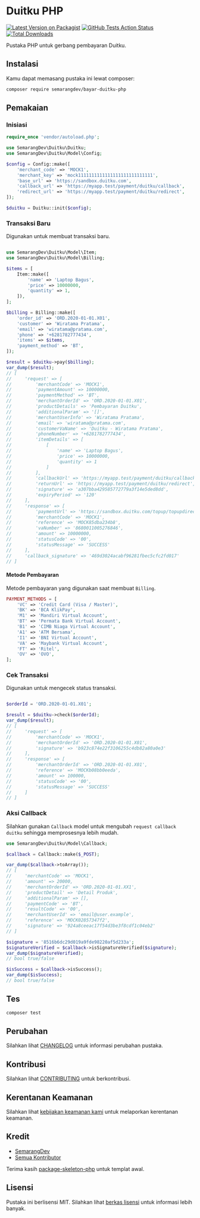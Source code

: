 # Duitku PHP

[![Latest Version on Packagist](https://img.shields.io/packagist/v/semarangdev/bayar-duitku-php.svg?style=flat-square)](https://packagist.org/packages/semarangdev/bayar-duitku-php)
[![GitHub Tests Action Status](https://img.shields.io/github/workflow/status/semarangdev/bayar-duitku-php/Tests?label=tests)](https://github.com/semarangdev/bayar-duitku-php/actions?query=workflow%3ATests+branch%3Amaster)
[![Total Downloads](https://img.shields.io/packagist/dt/semarangdev/bayar-duitku-php.svg?style=flat-square)](https://packagist.org/packages/semarangdev/bayar-duitku-php)

Pustaka PHP untuk gerbang pembayaran Duitku.

## Instalasi

Kamu dapat memasang pustaka ini lewat composer:

```bash
composer require semarangdev/bayar-duitku-php
```

## Pemakaian

### Inisiasi

```php
require_once 'vendor/autoload.php';

use SemarangDev\Duitku\Duitku;
use SemarangDev\Duitku\Model\Config;

$config = Config::make([
    'merchant_code' => 'MOCK1',
    'merchant_key' => 'mock1111111111111111111111111111',
    'base_url' => 'https://sandbox.duitku.com',
    'callback_url' => 'https://myapp.test/payment/duitku/callback',
    'redirect_url' => 'https://myapp.test/payment/duitku/redirect',
]);

$duitku = Duitku::init($config);
```

### Transaksi Baru

Digunakan untuk membuat transaksi baru.

```php

use SemarangDev\Duitku\Model\Item;
use SemarangDev\Duitku\Model\Billing;

$items = [
    Item::make([
        'name' => 'Laptop Bagus',
        'price' => 10000000,
        'quantity' => 1,
    ]),
];

$billing = Billing::make([
    'order_id' => 'ORD.2020-01-01.X01',
    'customer' => 'Wiratama Pratama',
    'email' => 'wiratama@pratama.com',
    'phone' => '+6281782777434',
    'items' => $items,
    'payment_method' => 'BT',
]);

$result = $duitku->pay($billing);
var_dump($result);
// [
//     'request' => [
//         'merchantCode' => 'MOCK1',
//         'paymentAmount' => 10000000,
//         'paymentMethod' => 'BT',
//         'merchantOrderId' => 'ORD.2020-01-01.X01',
//         'productDetails' => 'Pembayaran Duitku',
//         'additionalParam' => '[]',
//         'merchantUserInfo' => 'Wiratama Pratama',
//         'email' => 'wiratama@pratama.com',
//         'customerVaName' => 'Duitku - Wiratama Pratama',
//         'phoneNumber' => '+6281782777434',
//         'itemDetails' => [
//             [
//                 'name' => 'Laptop Bagus',
//                 'price' => 10000000,
//                 'quantity' => 1
//             ]
//         ],
//         'callbackUrl' => 'https://myapp.test/payment/duitku/callback',
//         'returnUrl' => 'https://myapp.test/payment/duitku/redirect',
//         'signature' => 'a307bba429585772779a3f14e5ded8dd',
//         'expiryPeriod' => '120'
//     ],
//     'response' => [
//         'paymentUrl' => 'https://sandbox.duitku.com/topup/topupdirectv2.aspx?ref=85dba234b8',
//         'merchantCode' => 'MOCK1',
//         'reference' => 'MOCK85dba234b8',
//         'vaNumber' => '8680011005276846',
//         'amount' => 10000000,
//         'statusCode' => '00',
//         'statusMessage' => 'SUCCESS'
//     ],
//     'callback_signature' => '469d3024acabf96281fbec5cfc2fd017'
// ]
```

#### Metode Pembayaran

Metode pembayaran yang digunakan saat membuat `Billing`.

``` php
PAYMENT_METHODS = [
    'VC' => 'Credit Card (Visa / Master)',
    'BK' => 'BCA KlikPay',
    'M1' => 'Mandiri Virtual Account',
    'BT' => 'Permata Bank Virtual Account',
    'B1' => 'CIMB Niaga Virtual Account',
    'A1' => 'ATM Bersama',
    'I1' => 'BNI Virtual Account',
    'VA' => 'Maybank Virtual Account',
    'FT' => 'Ritel',
    'OV' => 'OVO',
];
```

### Cek Transaksi

Digunakan untuk mengecek status transaksi.

```php

$orderId = 'ORD.2020-01-01.X01';

$result = $duitku->check($orderId);
var_dump($result);
// [
//     'request' => [
//         'merchantCode' => 'MOCK1',
//         'merchantOrderId' => 'ORD.2020-01-01.X01',
//         'signature' => 'b923c874e22f3106255c4db82a80a0e3'
//     ],
//     'response' => [
//         'merchantOrderId' => 'ORD.2020-01-01.X01',
//         'reference' => 'MOCKb08bb0eeda',
//         'amount' => 100000,
//         'statusCode' => '00',
//         'statusMessage' => 'SUCCESS'
//     ]
// ]
```

### Aksi Callback

Silahkan gunakan `Callback` model untuk mengubah `request callback duitku` sehingga memprosesnya lebih mudah.

```php
use SemarangDev\Duitku\Model\Callback;

$callback = Callback::make($_POST);

var_dump($callback->toArray());
// [
//     'merchantCode' => 'MOCK1',
//     'amount' => 20000,
//     'merchantOrderId' => 'ORD.2020-01-01.XX1',
//     'productDetail' => 'Detail Produk',
//     'additionalParam' => [],
//     'paymentCode' => 'BT',
//     'resultCode' => '00',
//     'merchantUserId' => 'email@user.example',
//     'reference' => 'MOCK02857347f2',
//     'signature' => '924a8ceeac17f54d3be3f8cdf1c04eb2'
// ]

$signature = '8516b6dc29d019a9fde98220af5d233a';
$signatureVerified = $callback->isSignatureVerified($signature);
var_dump($signatureVerified);
// bool true/false

$isSuccess = $callback->isSuccess();
var_dump($isSuccess);
// bool true/false
```

## Tes

```bash
composer test
```

## Perubahan

Silahkan lihat [CHANGELOG](CHANGELOG.md) untuk informasi perubahan pustaka.

## Kontribusi

Silahkan lihat [CONTRIBUTING](.github/CONTRIBUTING.md) untuk berkontribusi.

## Kerentanan Keamanan

Silahkan lihat [kebijakan keamanan kami](../../security/policy) untuk melaporkan kerentanan keamanan.

## Kredit

- [SemarangDev](https://github.com/semarangdev)
- [Semua Kontributor](../../contributors)

Terima kasih [package-skeleton-php](https://github.com/spatie/package-skeleton-php) untuk templat awal.

## Lisensi

Pustaka ini berlisensi MIT. Silahkan lihat [berkas lisensi](LICENSE.md) untuk informasi lebih banyak.
